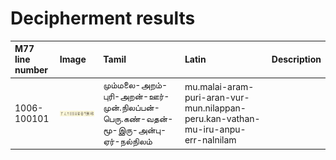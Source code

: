 # Decipherment results

|M77 line number|Image|Tamil|Latin|Description|
|:---|:---|:---|:---|:---|
|1006-100101|<img alt="L1006-100101" src="m77-lines/L1006-100101.png" width="300px">|மும்மலை-அறம்-புரி-அறன்-ஊர்-முன்.நிலப்பன்-பெரு.கண்-வதன்-மூ-இரு-அன்பு-ஏர்-நல்நிலம்|mu.malai-aram-puri-aran-vur-mun.nilappan-peru.kan-vathan-mu-iru-anpu-err-nalnilam||
